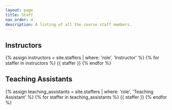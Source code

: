 ```yaml
---
layout: page
title: Staff
nav_order: 4
description: A listing of all the course staff members.
---
```



## Instructors

{% assign instructors = site.staffers | where: 'role', 'Instructor' %}
{% for staffer in instructors %}
{{ staffer }}
{% endfor %}

## Teaching Assistants

{% assign teaching_assistants = site.staffers | where: 'role', 'Teaching Assistant' %}
{% for staffer in teaching_assistants %}
{{ staffer }}
{% endfor %}
